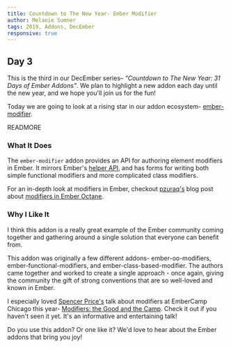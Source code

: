 ```yaml
---
title: Countdown to The New Year- Ember Modifier
author: Melanie Sumner
tags: 2019, Addons, DecEmber
responsive: true
---
```


## Day 3

This is the third in our DecEmber series– _"Countdown to The New Year: 31 Days of Ember Addons"_. We plan to highlight a new addon each day until the new year, and we hope you'll join us for the fun!

Today we are going to look at a rising star in our addon ecosystem- [ember-modifier](https://emberobserver.com/addons/ember-modifier). 

READMORE

### What It Does

The `ember-modifier` addon provides an API for authoring element modifiers in Ember. It mirrors Ember's [helper API](https://api.emberjs.com/ember/3.14/classes/Ember.Templates.helpers), and has forms for writing both simple functional modifiers and more complicated class modifiers.

For an in-depth look at modifiers in Ember, checkout [pzuraq's](https://github.com/pzuraq) blog post about [modifiers in Ember Octane](https://blog.emberjs.com/2019/03/06/coming-soon-in-ember-octane-part-4.html). 

### Why I Like It

I think this addon is a really great example of the Ember community coming together and gathering around a single solution that everyone can benefit from. 

This addon was originally a few different addons- ember-oo-modifiers, ember-functional-modifiers, and ember-class-based-modifier. The authors came together and worked to create a single approach - once again, giving the community the gift of strong conventions that are so well-loved and known in Ember. 

I especially loved [Spencer Price's](https://github.com/spencer516) talk about modifiers at EmberCamp Chicago this year- [Modifiers: the Good and the Camp](https://www.youtube.com/watch?v=Z6sHHYTz2cc). Check it out if you haven't seen it yet. It's an informative and entertaining talk!

Do you use this addon? Or one like it? We'd love to hear about the Ember addons that bring you joy!
